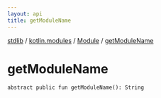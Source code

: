 ```yaml
---
layout: api
title: getModuleName
---
```

[stdlib](../../index.md) / [kotlin.modules](../index.md) / [Module](index.md) / [getModuleName](getModuleName.md)

# getModuleName

```
abstract public fun getModuleName(): String
```
